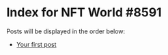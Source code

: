 # Index for NFT World #8591
Posts will be displayed in the order below:

- [Your first post](./001-first.md)

